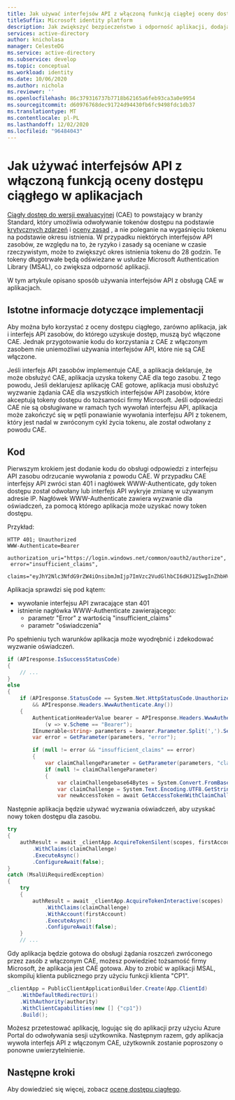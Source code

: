 ```yaml
---
title: Jak używać interfejsów API z włączoną funkcją ciągłej oceny dostępu w aplikacjach | Azure
titleSuffix: Microsoft identity platform
description: Jak zwiększyć bezpieczeństwo i odporność aplikacji, dodając obsługę ciągłej oceny dostępu, zapewniając długotrwałe tokeny dostępu, które można odwołać na podstawie krytycznych zdarzeń i oceny zasad.
services: active-directory
author: knicholasa
manager: CelesteDG
ms.service: active-directory
ms.subservice: develop
ms.topic: conceptual
ms.workload: identity
ms.date: 10/06/2020
ms.author: nichola
ms.reviewer: ''
ms.openlocfilehash: 86c379316737b7718b62165a6feb93ca3a0e9954
ms.sourcegitcommit: d60976768dec91724d94430fb6fc9498fdc1db37
ms.translationtype: MT
ms.contentlocale: pl-PL
ms.lasthandoff: 12/02/2020
ms.locfileid: "96484043"
---
```

# <a name="how-to-use-continuous-access-evaluation-enabled-apis-in-your-applications"></a>Jak używać interfejsów API z włączoną funkcją oceny dostępu ciągłego w aplikacjach

[Ciągły dostęp do wersji ewaluacyjnej](../conditional-access/concept-continuous-access-evaluation.md) (CAE) to powstający w branży Standard, który umożliwia odwoływanie tokenów dostępu na podstawie [krytycznych zdarzeń](../conditional-access/concept-continuous-access-evaluation.md#critical-event-evaluation) i [oceny zasad](../conditional-access/concept-continuous-access-evaluation.md#conditional-access-policy-evaluation-preview) , a nie poleganie na wygaśnięciu tokenu na podstawie okresu istnienia. W przypadku niektórych interfejsów API zasobów, ze względu na to, że ryzyko i zasady są oceniane w czasie rzeczywistym, może to zwiększyć okres istnienia tokenu do 28 godzin. Te tokeny długotrwałe będą odświeżane w usłudze Microsoft Authentication Library (MSAL), co zwiększa odporność aplikacji.

W tym artykule opisano sposób używania interfejsów API z obsługą CAE w aplikacjach.

## <a name="implementation-considerations"></a>Istotne informacje dotyczące implementacji

Aby można było korzystać z oceny dostępu ciągłego, zarówno aplikacja, jak i interfejs API zasobów, do którego uzyskuje dostęp, muszą być włączone CAE. Jednak przygotowanie kodu do korzystania z CAE z włączonym zasobem nie uniemożliwi używania interfejsów API, które nie są CAE włączone.

Jeśli interfejs API zasobów implementuje CAE, a aplikacja deklaruje, że może obsłużyć CAE, aplikacja uzyska tokeny CAE dla tego zasobu. Z tego powodu, Jeśli deklarujesz aplikację CAE gotowe, aplikacja musi obsłużyć wyzwanie żądania CAE dla wszystkich interfejsów API zasobów, które akceptują tokeny dostępu do tożsamości firmy Microsoft. Jeśli odpowiedzi CAE nie są obsługiwane w ramach tych wywołań interfejsu API, aplikacja może zakończyć się w pętli ponawianie wywołania interfejsu API z tokenem, który jest nadal w zwróconym cykl życia tokenu, ale został odwołany z powodu CAE.

## <a name="the-code"></a>Kod

Pierwszym krokiem jest dodanie kodu do obsługi odpowiedzi z interfejsu API zasobu odrzucanie wywołania z powodu CAE. W przypadku CAE interfejsy API zwróci stan 401 i nagłówek WWW-Authenticate, gdy token dostępu został odwołany lub interfejs API wykryje zmianę w używanym adresie IP. Nagłówek WWW-Authenticate zawiera wyzwanie dla oświadczeń, za pomocą którego aplikacja może uzyskać nowy token dostępu.

Przykład:

```console
HTTP 401; Unauthorized
WWW-Authenticate=Bearer
 authorization_uri="https://login.windows.net/common/oauth2/authorize",
 error="insufficient_claims",
 claims="eyJhY2Nlc3NfdG9rZW4iOnsibmJmIjp7ImVzc2VudGlhbCI6dHJ1ZSwgInZhbHVlIjoiMTYwNDEwNjY1MSJ9fX0="
```

Aplikacja sprawdzi się pod kątem:

- wywołanie interfejsu API zwracające stan 401
- istnienie nagłówka WWW-Authenticate zawierającego:
  - parametr "Error" z wartością "insufficient_claims"
  - parametr "oświadczenia"

Po spełnieniu tych warunków aplikacja może wyodrębnić i zdekodować wyzwanie oświadczeń.

```csharp
if (APIresponse.IsSuccessStatusCode)
{
    // ...
}
else
{
    if (APIresponse.StatusCode == System.Net.HttpStatusCode.Unauthorized
        && APIresponse.Headers.WwwAuthenticate.Any())
    {
        AuthenticationHeaderValue bearer = APIresponse.Headers.WwwAuthenticate.First
            (v => v.Scheme == "Bearer");
        IEnumerable<string> parameters = bearer.Parameter.Split(',').Select(v => v.Trim()).ToList();
        var error = GetParameter(parameters, "error");

        if (null != error && "insufficient_claims" == error)
        {
            var claimChallengeParameter = GetParameter(parameters, "claims");
            if (null != claimChallengeParameter)
            {
                var claimChallengebase64Bytes = System.Convert.FromBase64String(claimChallengeParameter);
                var claimChallenge = System.Text.Encoding.UTF8.GetString(claimChallengebase64Bytes);
                var newAccessToken = await GetAccessTokenWithClaimChallenge(scopes, claimChallenge);
```

Następnie aplikacja będzie używać wyzwania oświadczeń, aby uzyskać nowy token dostępu dla zasobu.

```csharp
try
{
    authResult = await _clientApp.AcquireTokenSilent(scopes, firstAccount)
        .WithClaims(claimChallenge)
        .ExecuteAsync()
        .ConfigureAwait(false);
}
catch (MsalUiRequiredException)
{
    try
    {
        authResult = await _clientApp.AcquireTokenInteractive(scopes)
            .WithClaims(claimChallenge)
            .WithAccount(firstAccount)
            .ExecuteAsync()
            .ConfigureAwait(false);
    }
    // ...
```

Gdy aplikacja będzie gotowa do obsługi żądania roszczeń zwróconego przez zasób z włączonym CAE, możesz powiedzieć tożsamość firmy Microsoft, że aplikacja jest CAE gotowa. Aby to zrobić w aplikacji MSAL, skompiluj klienta publicznego przy użyciu funkcji klienta "CP1".

```csharp
_clientApp = PublicClientApplicationBuilder.Create(App.ClientId)
    .WithDefaultRedirectUri()
    .WithAuthority(authority)
    .WithClientCapabilities(new [] {"cp1"})
    .Build();
```

Możesz przetestować aplikację, logując się do aplikacji przy użyciu Azure Portal do odwoływania sesji użytkownika. Następnym razem, gdy aplikacja wywoła interfejs API z włączonym CAE, użytkownik zostanie poproszony o ponowne uwierzytelnienie.

## <a name="next-steps"></a>Następne kroki

Aby dowiedzieć się więcej, zobacz [ocenę dostępu ciągłego](../conditional-access/concept-continuous-access-evaluation.md).
